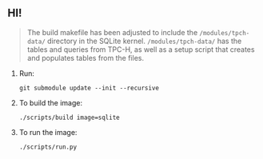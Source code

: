 ## HI!

> The build makefile has been adjusted to include the `/modules/tpch-data/` directory in the SQLite kernel. `/modules/tpch-data/` has the tables and queries from TPC-H, as well as a setup script that creates and populates tables from the files.

1. Run:
    ```
    git submodule update --init --recursive
    ```

2. To build the image:
    ```
    ./scripts/build image=sqlite
    ```

3. To run the image:
    ```
    ./scripts/run.py
    ```
